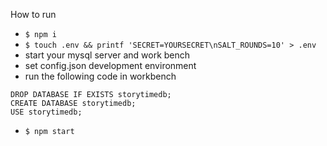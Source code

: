 How to run

- ```$ npm i```
- ```$ touch .env && printf 'SECRET=YOURSECRET\nSALT_ROUNDS=10' > .env```
- start your mysql server and work bench
- set config.json development environment
- run the following code in workbench

```
DROP DATABASE IF EXISTS storytimedb;
CREATE DATABASE storytimedb;
USE storytimedb;
```

- ```$ npm start```